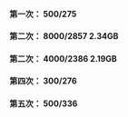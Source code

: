 #### **第一次：** 500/275
#### **第二次：** 8000/2857 2.34GB
#### **第二次：** 4000/2386 2.19GB
#### **第四次：** 300/276
#### **第五次：** 500/336

